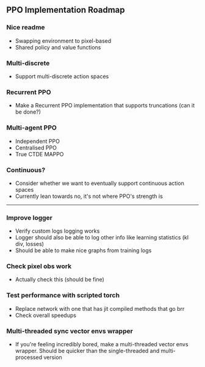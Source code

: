 ## PPO Implementation Roadmap

### Nice readme
- Swapping environment to pixel-based
- Shared policy and value functions

### Multi-discrete
- Support multi-discrete action spaces

### Recurrent PPO
- Make a Recurrent PPO implementation that supports truncations (can it be done?)

### Multi-agent PPO
- Independent PPO
- Centralised PPO
- True CTDE MAPPO

### Continuous?
- Consider whether we want to eventually support continuous action spaces
- Currently lean towards no, it's not where PPO's strength is

---

### Improve logger
- Verify custom logs logging works
- Logger should also be able to log other info like learning statistics (kl div, losses)
- Should be able to make nice graphs from training logs

### Check pixel obs work
- Actually check this (should be fine)

### Test performance with scripted torch
- Replace network with one that has jit compiled methods that go brr
- Check overall speedups

### Multi-threaded sync vector envs wrapper
- If you're feeling incredibly bored, make a multi-threaded vector envs wrapper. Should be quicker than the single-threaded and multi-processed version

